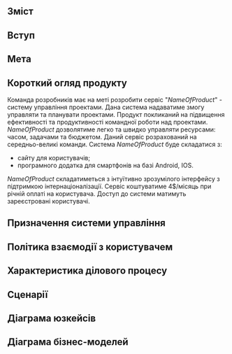 ## Зміст
## Вступ
## Мета
## Короткий огляд продукту
  Команда розробників має на меті розробити сервіс "*NameOfProduct*" -  систему управління проектами.
  Дана система надаватиме змогу управляти та планувати проектами. Продукт покликаний на підвищення ефективності та продуктивності командної роботи над проектами. *NameOfProduct* дозволятиме легко та швидко управляти ресурсами: часом, задачами та бюджетом. Даний сервіс розрахований на середньо-великі команди.
  Система *NameOfProduct* буде складатися з:
   - сайту для користувачів;
   - програмного додатка для смартфонів на базі Android, IOS.  

*NameOfProduct* складатиметься з інтуїтивно зрозумілого інтерфейсу з підтримкою інтернаціоналізації.
Сервіс коштуватиме 4$/місяць при річній оплаті на користувача. Доступ до системи матимуть зареєстровані користувачі.

## Призначення системи управління
## Політика взаємодії з користувачем
## Характеристика ділового процесу
## Сценарії
## Діаграма юзкейсів
## Діаграма бізнес-моделей
